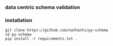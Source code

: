 ### data centric schema validation

### installation
```
git clone https://github.com/nathants/py-schema
cd py-schema
pip install -r requirements.txt .
```

